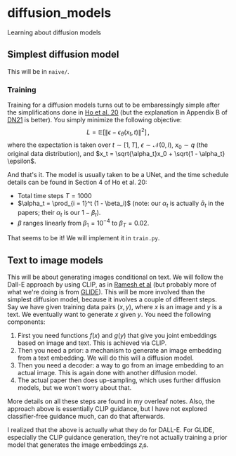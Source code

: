 # diffusion_models
Learning about diffusion models

## Simplest diffusion model

This will be in `naive/`.
### Training
Training for a diffusion models turns out to be embaressingly simple after the simplifications done in [Ho et al. 20](https://arxiv.org/pdf/2006.11239.pdf) (but the explanation in Appendix B of [DN21](https://arxiv.org/pdf/2006.11239.pdf) is better). You simply minimize the following objective:
$$
L = \mathbb{E}[\lVert \epsilon - \epsilon_\theta(x_t, t)\rVert^2]\, ,
$$
where the expectation is taken over $t \sim [1, T]$, $\epsilon \sim \mathcal N (0, I)$, $x_0 \sim q$ (the original data distribution), and $x_t = \sqrt{\alpha_t}x_0 + \sqrt{1 - \alpha_t} \epsilon$.

And that's it. The model is usually taken to be a UNet, and the time schedule details can be found in Section 4 of Ho et al. 20:
- Total time steps $T = 1000$
- $\alpha_t = \prod_{i = 1}^t (1 - \beta_i)$ (note: our $\alpha_t$ is actually $\bar\alpha_t$ in the papers; their $\alpha_t$ is our $1 - \beta_t$).
- $\beta$ ranges linearly from $\beta_1 = 10^{-4}$ to $\beta_T = 0.02$.

That seems to be it! We will implement it in `train.py`.

## Text to image models

This will be about generating images conditional on text. We will follow the Dall-E approach by using CLIP, as in [Ramesh et al](https://arxiv.org/abs/2204.06125) (but probably more of what we're doing is from [GLIDE](https://arxiv.org/pdf/2112.10741.pdf)). This will be more involved than the simplest diffusion model, because it involves a couple of different steps. Say we have given training data pairs $(x, y)$, where $x$ is an image and $y$ is a text. We eventually want to generate $x$ given $y$. You need the following components:
1. First you need functions $f(x)$ and $g(y)$ that give you joint embeddings based on image and text. This is achieved via CLIP.
2. Then you need a prior: a mechanism to generate an image embedding from a text embedding. We will do this will a diffusion model.
3. Then you need a decoder: a way to go from an image embedding to an actual image. This is again done with another diffusion model.
4. The actual paper then does up-sampling, which uses further diffusion models, but we won't worry about that.

More details on all these steps are found in my overleaf notes. Also, the approach above is essentially CLIP guidance, but I have not explored classifier-free guidance much, can do that afterwards.

I realized that the above is actually what they do for DALL-E. For GLIDE, especially the CLIP guidance generation, they're not actually training a prior model that generates the image embeddings $z_i$s.